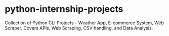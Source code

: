 # python-internship-projects
Collection of Python CLI Projects – Weather App, E-commerce System, Web Scraper. Covers APIs, Web Scraping, CSV handling, and Data Analysis.
